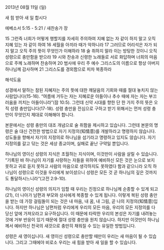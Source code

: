2013년 08월 11일 (일)

새 힘 받아 새 일 합시다



에베소서 5:15 - 5:21 / 새찬송가  장


15 그런즉 너희가 어떻게 행할지를 자세히 주의하여 지혜 없는 자 같이 하지 말고 오직 지혜 있는 자 같이 하여
16 세월을 아끼라 때가 악하니라
17 그러므로 어리석은 자가 되지 말고 오직 주의 뜻이 무엇인가 이해하라
18 술 취하지 말라 이는 방탕한 것이니 오직 성령으로 충만함을 받으라
19 시와 찬송과 신령한 노래들로 서로 화답하며 너희의 마음으로 주께 노래하며 찬송하며
20 범사에 우리 주 예수 그리스도의 이름으로 항상 아버지 하나님께 감사하며
21 그리스도를 경외함으로 피차 복종하라

해석도움





성경에서 말하는 참된 지혜자는 주의 뜻에 대한 깨달음의 기회와 때를 절대 놓치지 않는 사람입니다(15-16). “여름에 거두는 자는 지혜로운 아들이나 추수 때에 자는 자는 부끄러움을 끼치는 아들이니라”(잠 10:5). 그런데 신약 시대를 향한 단 한 가지 주의 뜻은 오직 성령 충만입니다(17-18). 성령 충만을 전심으로 구하고 받기 위해서는 먼저 성령 충만이 무엇인지 제대로 이해해야 합니다. 

본문에서는 성령 충만의 대조 개념으로 술 취함을 제시하고 있습니다. 그런데 본문의 명령은 술 대신 건전한 방법으로 자기 지정의(知情意)를 개발하라고 명령하지 않습니다. 성도들을 향해서 자기의 지정의로 하나님을 섬기라고 명령하고 있지도 않습니다. 자기 지정의를 갈고 닦는 것은 세상 종교이며, 실패로 끝난 구약일 뿐입니다. 

하나님의 영이신 성령의 지식은 초월하는 지식이며, 이것만이 사람을 살릴 수 있습니다. “기록된 바 하나님이 자기를 사랑하는 자들을 위하여 예비하신 모든 것은 눈으로 보지 못하고 귀로 듣지 못하고 사람의 마음으로 생각하지도 못하였다 함과 같으니라 오직 하나님이 성령으로 이것을 우리에게 보이셨으니 성령은 모든 것 곧 하나님의 깊은 것까지도 통달하시느니라“(고전 2:9-10).

하나님의 영이신 성령의 의지가 임할 때 우리는 진정으로 하나님께 순종할 수 있게 되고(21), 더 나아가 남편과 부모와 상사에게 복종할 수 있게 됩니다. 이렇게 복된 성령 충만을 받는 데 가장 걸림돌이 되는 것은 내 마음, 내 꿈, 내 그림, 곧 나의 지정의(知情意)입니다. 하지만 하나님은 남편처럼 우리에게 우리의 모든 마음, 우리의 모든 지정의를 다 당신 앞에 가져오라고 요구하십니다. 이 때문에 타락한 우리의 본성은 자기를 내려놓는 것에 거부 반응이 있기 때문에 절대 성령 충만을 원치 않습니다. 하지만 이것만이 하나님께서 예비하신 천국의 새것으로 충만히 채워질 수 있는 유일한 방법입니다. 

성령은 새 영이십니다. 새 영이신 성령으로 충만할 때만이 우리는 새 마음이 될 수 있습니다. 그리고 그때에야 비로소 우리는 새 힘을 받아 새 일을 할 수 있습니다.